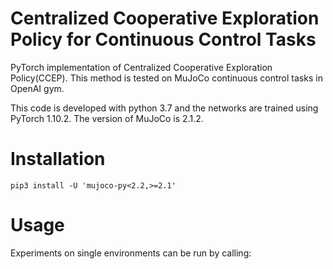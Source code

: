 # Centralized Cooperative Exploration Policy for Continuous Control Tasks

PyTorch implementation of Centralized Cooperative Exploration Policy(CCEP). This method is tested on MuJoCo continuous control tasks in OpenAI gym. 

This code is developed with python 3.7 and the networks are trained using PyTorch 1.10.2. The version of MuJoCo is 2.1.2.
 
# Installation
```Shell
pip3 install -U 'mujoco-py<2.2,>=2.1'
```
# Usage

Experiments on single environments can be run by calling:
